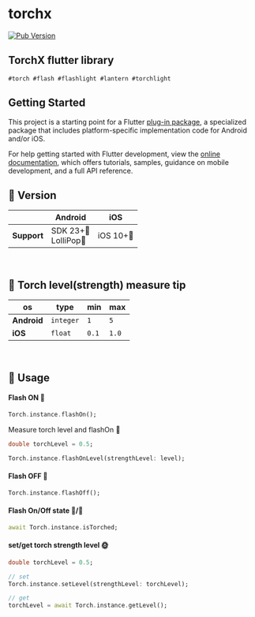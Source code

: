 # torchx
[![Pub Version](https://img.shields.io/pub/v/torchx?color=blue)](https://pub.dev/packages/torchx)
<br/>

## TorchX flutter library
`#torch #flash #flashlight #lantern #torchlight`
<br/>

## Getting Started

This project is a starting point for a Flutter
[plug-in package](https://flutter.dev/developing-packages/),
a specialized package that includes platform-specific implementation code for
Android and/or iOS.

For help getting started with Flutter development, view the
[online documentation](https://flutter.dev/docs), which offers tutorials,
samples, guidance on mobile development, and a full API reference.

## 🚧 Version
|             | Android | iOS     |
|-------------|---------|---------|
| **Support** | SDK 23+🔼 <br> LolliPop🍭 | iOS 10+🔼 |



<br/>

## 🌱 Torch level(strength) measure tip
|      os     |   type    |    min   |   max  |
|-------------|-----------|----------|--------|
| **Android** | `integer` |    `1`   |   `5`  |
|   **iOS**   | `float`   |   `0.1`  |  `1.0` |

<br/>

## 🚀 Usage

#### Flash ON 🌝
```dart
Torch.instance.flashOn();
```
Measure torch level and flashOn 🌝
```dart
double torchLevel = 0.5;

Torch.instance.flashOnLevel(strengthLevel: level);
```
#### Flash OFF 🌚
```dart
Torch.instance.flashOff();
```
#### Flash On/Off state 🌝/🌚
```dart
await Torch.instance.isTorched;
```
#### set/get torch strength level 🌞
```dart
double torchLevel = 0.5;

// set
Torch.instance.setLevel(strengthLevel: torchLevel);

// get
torchLevel = await Torch.instance.getLevel();
```
<br/>
<br/>

